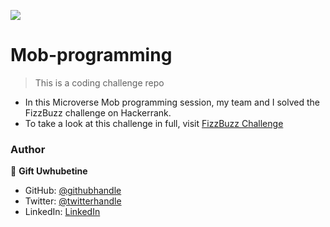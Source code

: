![](https://camo.githubusercontent.com/8a4ae3fb98faf74ddf78a6677ceaa6e8872f7f340f569b7c5e1aa9bcc4061d95/68747470733a2f2f696d672e736869656c64732e696f2f62616467652f4d6963726f76657273652d626c756576696f6c6574)

# Mob-programming

> This is a coding challenge repo

- In this Microverse Mob programming session, my team and I solved the FizzBuzz challenge on Hackerrank.
- To take a look at this challenge in full, visit [FizzBuzz Challenge](https://www.hackerrank.com/challenges/fizzbuzz/problem)

### Author
👤 **Gift Uwhubetine**

- GitHub: [@githubhandle](https://github.com/ghiftee)
- Twitter: [@twitterhandle](https://twitter.com/i_ghiftee)
- LinkedIn: [LinkedIn](https://linkedin.com/in/giftuwhubetine)
